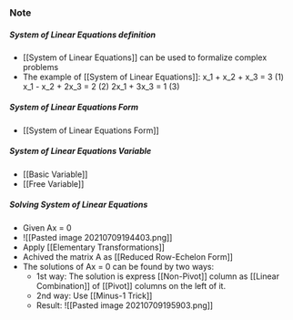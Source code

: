 ### Note
##### System of Linear Equations definition
- [[System of Linear Equations]] can be used to formalize complex problems
- The example of [[System of Linear Equations]]:
	x_1		+	x_2	+	x_3		=	3	(1)
	x_1		-	x_2	+	2x_3	=	2	(2)
	2x_1				+	3x_3	=	1	(3)

##### System of Linear Equations Form
- [[System of Linear Equations Form]]

##### System of Linear Equations Variable
- [[Basic Variable]]
- [[Free Variable]]

##### Solving System of Linear Equations
- Given Ax = 0
- ![[Pasted image 20210709194403.png]]
- Apply [[Elementary Transformations]] 
- Achived the matrix A as [[Reduced Row-Echelon Form]]
- The solutions of Ax = 0 can be found by two ways:
	- 1st way: The solution is express [[Non-Pivot]] column as [[Linear Combination]] of [[Pivot]] columns on the left of it.
	- 2nd way: Use [[Minus-1 Trick]]
	- Result: ![[Pasted image 20210709195903.png]]